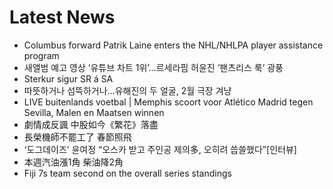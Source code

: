 # Latest News
-  Columbus forward Patrik Laine enters the NHL/NHLPA player assistance program
-  새앨범 예고 영상 ‘유튜브 차트 1위’…르세라핌 허윤진 ‘팬츠리스 룩’ 광풍
-  Sterkur sigur SR á SA
-  따뜻하거나 섬뜩하거나…유해진의 두 얼굴, 2월 극장 겨냥
-  LIVE buitenlands voetbal | Memphis scoort voor Atlético Madrid tegen Sevilla, Malen en Maatsen winnen
-  劇情成反諷 中股如今《繁花》落盡
-  長榮機師不罷工了 春節照飛
-  ‘도그데이즈’ 윤여정 “오스카 받고 주인공 제의多, 오히려 씁쓸했다”[인터뷰]
-  本週汽油漲1角 柴油降2角
-  Fiji 7s team second on the overall series standings
